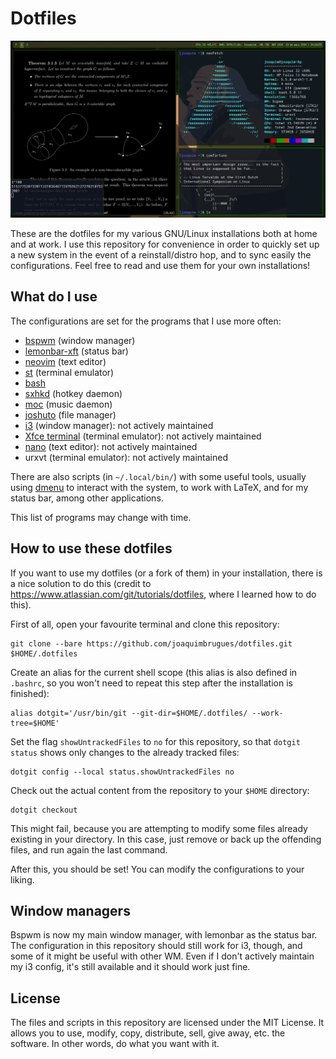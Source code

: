 # Dotfiles

![Screenshot of my desktop](https://github.com/joaquimbrugues/dotfiles/raw/master/screenshots/scrot-19-03-2020.png)

These are the dotfiles for my various GNU/Linux installations both at home and at work. I use this repository for convenience in order to quickly set up a new system in the event of a reinstall/distro hop, and to sync easily the configurations. Feel free to read and use them for your own installations!

## What do I use

The configurations are set for the programs that I use more often:

- [bspwm](https://github.com/baskerville/bspwm) (window manager)
- [lemonbar-xft](https://github.com/freundTech/bar) (status bar)
- [neovim](https://neovim.io) (text editor)
- [st](https://st.suckless.org) (terminal emulator)
- [bash](https://www.gnu.org/software/bash/)
- [sxhkd](https://github.com/baskerville/sxhkd) (hotkey daemon)
- [moc](https://moc.daper.net/) (music daemon)
- [joshuto](https://github.com/kamiyaa/joshuto) (file manager)
- [i3](https://i3wm.org/) (window manager): not actively maintained
- [Xfce terminal](https://docs.xfce.org/apps/terminal/start) (terminal emulator): not actively maintained
- [nano](https://www.nano-editor.org/) (text editor): not actively maintained
- urxvt (terminal emulator): not actively maintained

There are also scripts (in `~/.local/bin/`) with some useful tools, usually using [dmenu](https://tools.suckless.org/dmenu/) to interact with the system, to work with LaTeX, and for my status bar, among other applications.

This list of programs may change with time.

## How to use these dotfiles

If you want to use my dotfiles (or a fork of them) in your installation, there is a nice solution to do this (credit to https://www.atlassian.com/git/tutorials/dotfiles, where I learned how to do this).

First of all, open your favourite terminal and clone this repository:

```
git clone --bare https://github.com/joaquimbrugues/dotfiles.git $HOME/.dotfiles
```

Create an alias for the current shell scope (this alias is also defined in `.bashrc`, so you won't need to repeat this step after the installation is finished):

```
alias dotgit='/usr/bin/git --git-dir=$HOME/.dotfiles/ --work-tree=$HOME'
```
Set the flag `showUntrackedFiles` to `no` for this repository, so that `dotgit status` shows only changes to the already tracked files:

```
dotgit config --local status.showUntrackedFiles no
```

Check out the actual content from the repository to your `$HOME` directory:

```
dotgit checkout
```

This might fail, because you are attempting to modify some files already existing in your directory. In this case, just remove or back up the offending files, and run again the last command.

After this, you should be set! You can modify the configurations to your liking.

## Window managers

Bspwm is now my main window manager, with lemonbar as the status bar. The configuration in this repository should still work for i3, though, and some of it might be useful with other WM. Even if I don't actively maintain my i3 config, it's still available and it should work just fine.

## License

The files and scripts in this repository are licensed under the MIT License. It allows you to use, modify, copy, distribute, sell, give away, etc. the software. In other words, do what you want with it.
